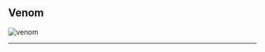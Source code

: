 ## Venom <a id="venom">

![venom](https://capsule-render.vercel.app/api?type=venom&height=200&text=I%20am%20메타몽!&fontSize=70&color=0:8871e5,100:b678c4)

<hr/>

<!--
**SeokHoChoi/SeokHoChoi** is a ✨ _special_ ✨ repository because its `README.md` (this file) appears on your GitHub profile.

Here are some ideas to get you started:

- 🔭 I’m currently working on ...
- 🌱 I’m currently learning ...
- 👯 I’m looking to collaborate on ...
- 🤔 I’m looking for help with ...
- 💬 Ask me about ...
- 📫 How to reach me: ...
- 😄 Pronouns: ...
- ⚡ Fun fact: ...
-->
